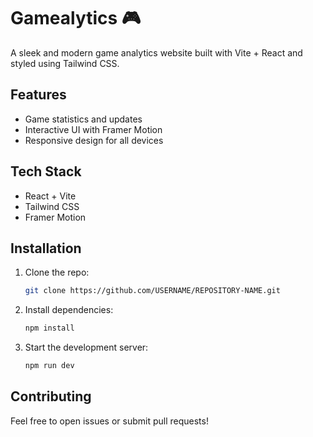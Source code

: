 # Gamealytics 🎮

A sleek and modern game analytics website built with Vite + React and styled using Tailwind CSS. 

## Features
- Game statistics and updates
- Interactive UI with Framer Motion
- Responsive design for all devices

## Tech Stack
- React + Vite
- Tailwind CSS
- Framer Motion

## Installation
1. Clone the repo:
    ```sh
    git clone https://github.com/USERNAME/REPOSITORY-NAME.git
    ```
2. Install dependencies:
    ```sh
    npm install
    ```
3. Start the development server:
    ```sh
    npm run dev
    ```

## Contributing
Feel free to open issues or submit pull requests!
